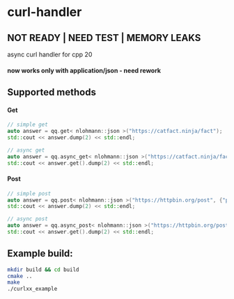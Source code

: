# curl-handler
## NOT READY | NEED TEST | MEMORY LEAKS
async curl handler for cpp 20
#### now works only with application/json - need rework

## Supported methods
#### Get
```cpp
// simple get
auto answer = qq.get< nlohmann::json >("https://catfact.ninja/fact");
std::cout << answer.dump(2) << std::endl;

// async get
auto answer = qq.async_get< nlohmann::json >("https://catfact.ninja/fact");
std::cout << answer.get().dump(2) << std::endl;
```

#### Post
```cpp
// simple post
auto answer = qq.post< nlohmann::json >("https://httpbin.org/post", {"post", "test"});
std::cout << answer.dump(2) << std::endl;

// async post
auto answer = qq.async_post< nlohmann::json >("https://httpbin.org/post", {"async", "post", "test"});
std::cout << answer.get().dump(2) << std::endl;
```

## Example build:
```sh
mkdir build && cd build
cmake ..
make
./curlxx_example
```
